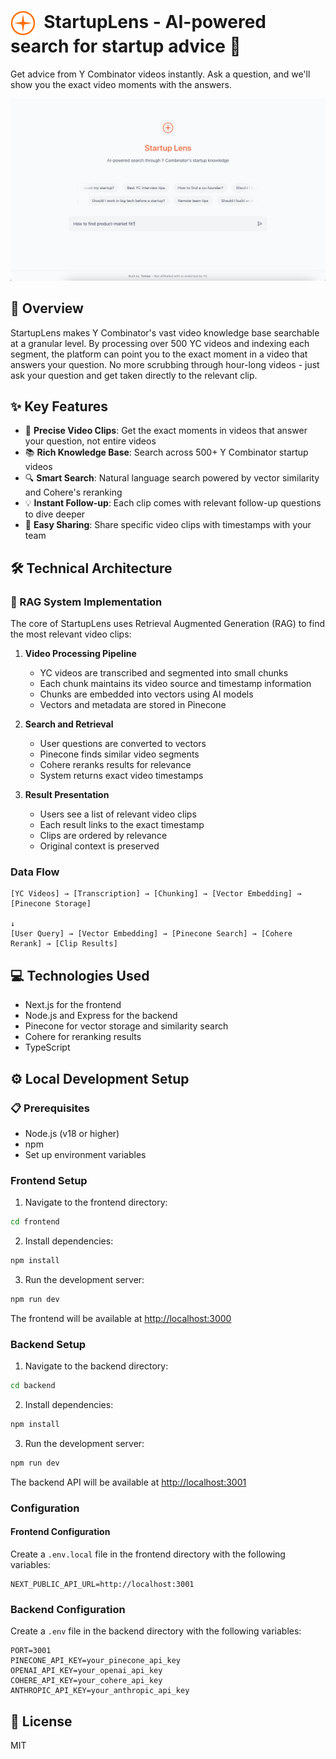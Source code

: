 # <img src="frontend/public/logo.svg" width="40" height="40" align="center" alt="StartupLens Logo">&nbsp;&nbsp;StartupLens - AI-powered search for startup advice 🔎

Get advice from Y Combinator videos instantly. Ask a question, and we'll show you the exact video moments with the answers.

![StartupLens Screenshot](frontend/public/app-screenshot.png)

## 📖 Overview

StartupLens makes Y Combinator's vast video knowledge base searchable at a granular level. By processing over 500 YC videos and indexing each segment, the platform can point you to the exact moment in a video that answers your question. No more scrubbing through hour-long videos - just ask your question and get taken directly to the relevant clip.

## ✨ Key Features

- 🎯 **Precise Video Clips**: Get the exact moments in videos that answer your question, not entire videos
- 📚 **Rich Knowledge Base**: Search across 500+ Y Combinator startup videos
- 🔍 **Smart Search**: Natural language search powered by vector similarity and Cohere's reranking
- 💡 **Instant Follow-up**: Each clip comes with relevant follow-up questions to dive deeper
- 🔗 **Easy Sharing**: Share specific video clips with timestamps with your team

## 🛠️ Technical Architecture

### 🧩 RAG System Implementation

The core of StartupLens uses Retrieval Augmented Generation (RAG) to find the most relevant video clips:

1. **Video Processing Pipeline**
   - YC videos are transcribed and segmented into small chunks
   - Each chunk maintains its video source and timestamp information
   - Chunks are embedded into vectors using AI models
   - Vectors and metadata are stored in Pinecone

2. **Search and Retrieval**
   - User questions are converted to vectors
   - Pinecone finds similar video segments
   - Cohere reranks results for relevance
   - System returns exact video timestamps

3. **Result Presentation**
   - Users see a list of relevant video clips
   - Each result links to the exact timestamp
   - Clips are ordered by relevance
   - Original context is preserved

### Data Flow

```
[YC Videos] → [Transcription] → [Chunking] → [Vector Embedding] → [Pinecone Storage]
                                                                         ↓
[User Query] → [Vector Embedding] → [Pinecone Search] → [Cohere Rerank] → [Clip Results]
```

## 💻 Technologies Used

- Next.js for the frontend
- Node.js and Express for the backend
- Pinecone for vector storage and similarity search
- Cohere for reranking results
- TypeScript

## ⚙️ Local Development Setup

### 📋 Prerequisites

- Node.js (v18 or higher)
- npm
- Set up environment variables

### Frontend Setup

1. Navigate to the frontend directory:
```bash
cd frontend
```

2. Install dependencies:
```bash
npm install
```

3. Run the development server:
```bash
npm run dev
```

The frontend will be available at [http://localhost:3000](http://localhost:3000)

### Backend Setup

1. Navigate to the backend directory:
```bash
cd backend
```

2. Install dependencies:
```bash
npm install
```

3. Run the development server:
```bash
npm run dev
```

The backend API will be available at [http://localhost:3001](http://localhost:3001)

### Configuration 

#### Frontend Configuration
Create a `.env.local` file in the frontend directory with the following variables:
```env
NEXT_PUBLIC_API_URL=http://localhost:3001
```

### Backend Configuration
Create a `.env` file in the backend directory with the following variables:
```env
PORT=3001
PINECONE_API_KEY=your_pinecone_api_key
OPENAI_API_KEY=your_openai_api_key
COHERE_API_KEY=your_cohere_api_key 
ANTHROPIC_API_KEY=your_anthropic_api_key
```

## 📄 License 

MIT